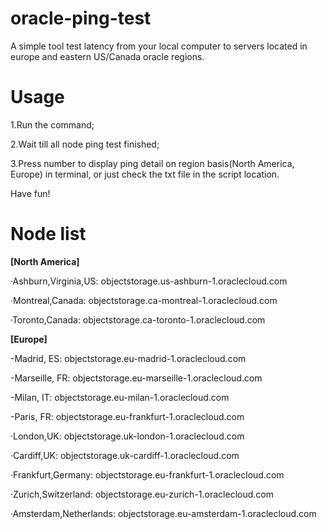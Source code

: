 # oracle-ping-test

A simple tool test latency from your local computer to servers located in europe and eastern US/Canada oracle regions.

# **Usage**

1.Run the command;

2.Wait till all node ping test finished;

3.Press number to display ping detail on region basis(North America, Europe) in terminal, or just check the txt file in the script location.

Have fun!



# **Node list**

**[North America]**

·Ashburn,Virginia,US: objectstorage.us-ashburn-1.oraclecloud.com

·Montreal,Canada: objectstorage.ca-montreal-1.oraclecloud.com

·Toronto,Canada: objectstorage.ca-toronto-1.oraclecloud.com


**[Europe]**

-Madrid, ES: objectstorage.eu-madrid-1.oraclecloud.com

-Marseille, FR: objectstorage.eu-marseille-1.oraclecloud.com

-Milan, IT: objectstorage.eu-milan-1.oraclecloud.com

-Paris, FR: objectstorage.eu-frankfurt-1.oraclecloud.com

·London,UK: objectstorage.uk-london-1.oraclecloud.com

·Cardiff,UK: objectstorage.uk-cardiff-1.oraclecloud.com

·Frankfurt,Germany: objectstorage.eu-frankfurt-1.oraclecloud.com

·Zurich,Switzerland: objectstorage.eu-zurich-1.oraclecloud.com

·Amsterdam,Netherlands: objectstorage.eu-amsterdam-1.oraclecloud.com

